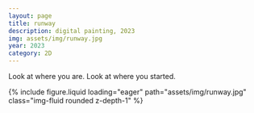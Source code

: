```yaml
---
layout: page
title: runway
description: digital painting, 2023
img: assets/img/runway.jpg
year: 2023
category: 2D
---
```


Look at where you are. Look at where you started.

<div class="row">
    <div class="col-sm mt-3 mt-md-0">
        {% include figure.liquid loading="eager" path="assets/img/runway.jpg" class="img-fluid rounded z-depth-1" %}
    </div>
</div>
